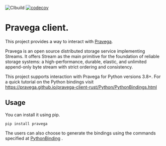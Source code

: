 ![CIbuild](https://github.com/pravega/pravega-client-rust/workflows/CIbuild/badge.svg)
[![codecov](https://codecov.io/gh/pravega/pravega-client-rust/branch/master/graph/badge.svg?token=XEjqMkINCV)](https://codecov.io/gh/pravega/pravega-client-rust)

# Pravega client.

This project provides a way to interact with [Pravega](http://pravega.io).

Pravega is an open source distributed storage service implementing Streams. It offers Stream as the main primitive for 
the foundation of reliable storage systems: a high-performance, durable, elastic, and unlimited append-only byte stream 
with strict ordering and consistency.

This project supports interaction with Pravega for Python versions 3.8+. For a quick tutorial on the Python bindings 
visit https://pravega.github.io/pravega-client-rust/Python/PythonBindings.html

## Usage

You can install it using pip.
```shell
pip install pravega
```
The users can also choose to generate the bindings using the commands specified at [PythonBinding](./PythonBinding.md) .

